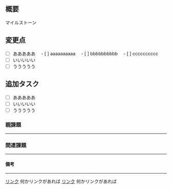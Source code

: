 ## 概要
マイルストーン

 
## 変更点
- [ ] あああああ
　- [ ] aaaaaaaaaa
　- [ ] bbbbbbbbbb
　- [ ] cccccccccc
- [ ] いいいいい
- [ ] ううううう
 
## 追加タスク
- [ ] あああああ
- [ ] いいいいい
- [ ] ううううう
 
### 親課題
---
 
### 関連課題
---
 
#### 備考
---


[リンク](https://github.com/CYBIRD/YNJ_PROJECT) 何かリンクがあれば
[リンク](https://kcw.kddi.ne.jp/#!rid83574433) 何かリンクがあれば

